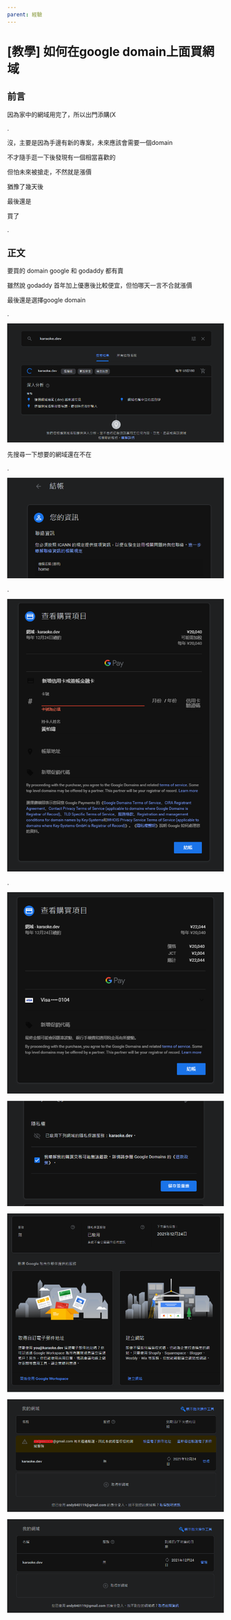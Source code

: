 ```yaml
---
parent: 經驗
---
```


# [教學] 如何在google domain上面買網域

## 前言

因為家中的網域用完了，所以出門添購(X

.

沒，主要是因為手邊有新的專案，未來應該會需要一個domain

不才隨手逛一下後發現有一個相當喜歡的

但怕未來被搶走，不然就是漲價

猶豫了幾天後

最後還是

買了

.

## 正文

要買的 domain google 和 godaddy 都有賣

雖然說 godaddy 首年加上優惠後比較便宜，但怕哪天一言不合就漲價

最後還是選擇google domain

.

![](res/search.png)

先搜尋一下想要的網域還在不在

.

![](res/add-to-cart.png)

.

![](res/credit-cart.png)



.

![](res/fill-credit.png)

![](res/confirm.png)

![](res/success.png)

![](res/check-email.png)

![](res/verified.png)